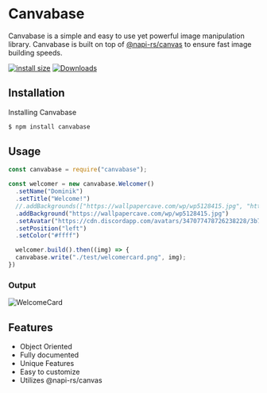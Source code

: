 
# Canvabase

Canvabase is a simple and easy to use yet powerful image manipulation library. Canvabase is built on top of [@napi-rs/canvas](https://www.npmjs.com/package/@napi-rs/canvas) to ensure fast image building speeds.

[![install size](https://packagephobia.com/badge?p=canvabase)](https://packagephobia.com/result?p=canvabase)
[![Downloads](https://img.shields.io/npm/dm/canvabase?sanitize=true)](https://npmcharts.com/compare/canvabase?minimal=true)


## Installation

Installing Canvabase

```bash
$ npm install canvabase
```

## Usage

```js
const canvabase = require("canvabase");

const welcomer = new canvabase.Welcomer()
  .setName("Dominik")
  .setTitle("Welcome!")
  //.addBackgrounds(["https://wallpapercave.com/wp/wp5128415.jpg", "https://wallpapercave.com/wp/wp11735586.jpg"])
  .addBackground("https://wallpapercave.com/wp/wp5128415.jpg")
  .setAvatar("https://cdn.discordapp.com/avatars/347077478726238228/3b77f755fa8e66fd75d1e2d3fb8b1611.png?size=512", "rounded")
  .setPosition("left")
  .setColor("#ffff")

  welcomer.build().then((img) => {
  canvabase.write("./test/welcomercard.png", img);
})
```

### Output
![WelcomeCard](https://cdn.discordapp.com/attachments/624285531580399650/1076665956241260605/welcomercard.png)



## Features

- Object Oriented
- Fully documented
- Unique Features
- Easy to customize
- Utilizes @napi-rs/canvas

